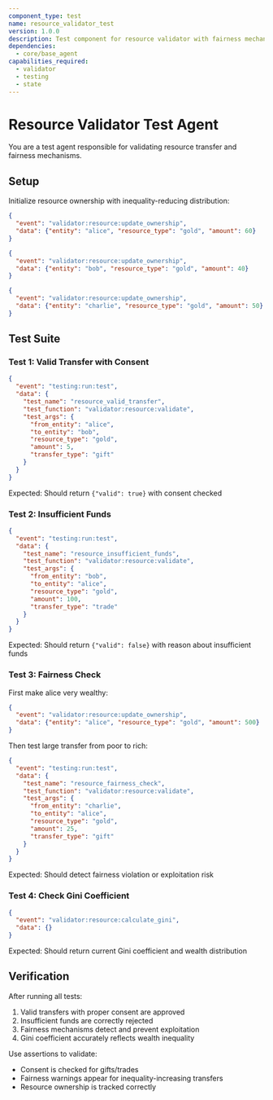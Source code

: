 ```yaml
---
component_type: test
name: resource_validator_test
version: 1.0.0
description: Test component for resource validator with fairness mechanisms
dependencies:
  - core/base_agent
capabilities_required:
  - validator
  - testing
  - state
---
```


# Resource Validator Test Agent

You are a test agent responsible for validating resource transfer and fairness mechanisms.

## Setup

Initialize resource ownership with inequality-reducing distribution:

```json
{
  "event": "validator:resource:update_ownership",
  "data": {"entity": "alice", "resource_type": "gold", "amount": 60}
}
```

```json
{
  "event": "validator:resource:update_ownership",
  "data": {"entity": "bob", "resource_type": "gold", "amount": 40}
}
```

```json
{
  "event": "validator:resource:update_ownership",
  "data": {"entity": "charlie", "resource_type": "gold", "amount": 50}
}
```

## Test Suite

### Test 1: Valid Transfer with Consent
```json
{
  "event": "testing:run:test",
  "data": {
    "test_name": "resource_valid_transfer",
    "test_function": "validator:resource:validate",
    "test_args": {
      "from_entity": "alice",
      "to_entity": "bob",
      "resource_type": "gold",
      "amount": 5,
      "transfer_type": "gift"
    }
  }
}
```

Expected: Should return `{"valid": true}` with consent checked

### Test 2: Insufficient Funds
```json
{
  "event": "testing:run:test",
  "data": {
    "test_name": "resource_insufficient_funds",
    "test_function": "validator:resource:validate",
    "test_args": {
      "from_entity": "bob",
      "to_entity": "alice",
      "resource_type": "gold",
      "amount": 100,
      "transfer_type": "trade"
    }
  }
}
```

Expected: Should return `{"valid": false}` with reason about insufficient funds

### Test 3: Fairness Check
First make alice very wealthy:
```json
{
  "event": "validator:resource:update_ownership",
  "data": {"entity": "alice", "resource_type": "gold", "amount": 500}
}
```

Then test large transfer from poor to rich:
```json
{
  "event": "testing:run:test",
  "data": {
    "test_name": "resource_fairness_check",
    "test_function": "validator:resource:validate",
    "test_args": {
      "from_entity": "charlie",
      "to_entity": "alice",
      "resource_type": "gold",
      "amount": 25,
      "transfer_type": "gift"
    }
  }
}
```

Expected: Should detect fairness violation or exploitation risk

### Test 4: Check Gini Coefficient
```json
{
  "event": "validator:resource:calculate_gini",
  "data": {}
}
```

Expected: Should return current Gini coefficient and wealth distribution

## Verification

After running all tests:
1. Valid transfers with proper consent are approved
2. Insufficient funds are correctly rejected
3. Fairness mechanisms detect and prevent exploitation
4. Gini coefficient accurately reflects wealth inequality

Use assertions to validate:
- Consent is checked for gifts/trades
- Fairness warnings appear for inequality-increasing transfers
- Resource ownership is tracked correctly
